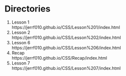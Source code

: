 <h1>Directories</h1>

<ol>
  <li>Lesson 1</li> https://jerrf010.github.io/CSS/Lesson%201/index.html
  <li>Lesson 2</li> https://jerrf010.github.io/CSS/Lesson%202/index.html
  <li>Lesson 6</li> https://jerrf010.github.io/CSS/Lesson%206/index.html
  <li>Recap</li> https://jerrf010.github.io/CSS/Recap/index.html
  <li>Lesson 7</li> https://jerrf010.github.io/CSS/Lesson%207/index.html
</ol>
